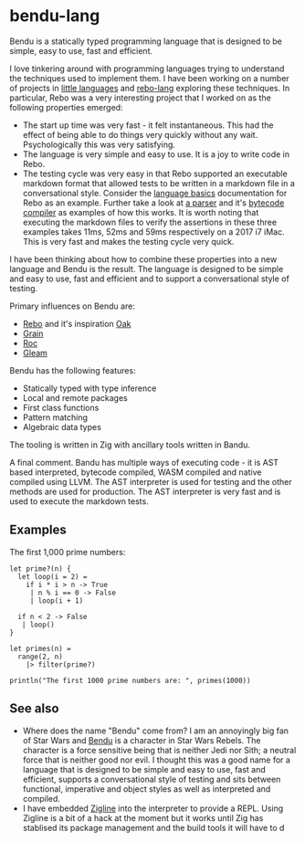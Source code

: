 # bendu-lang

Bendu is a statically typed programming language that is designed to be simple, easy to use, fast and efficient.

I love tinkering around with programming languages trying to understand the techniques used to implement them. I have been working on a number of projects in [little languages](https://github.com/littlelanguages) and [rebo-lang](https://github.com/graeme-lockley/rebo-lang) exploring these techniques.  In particular, Rebo was a very interesting project that I worked on as the following properties emerged:

- The start up time was very fast - it felt instantaneous.  This had the effect of being able to do things very quickly without any wait.  Psychologically this was very satisfying.
- The language is very simple and easy to use.  It is a joy to write code in Rebo.
- The testing cycle was very easy in that Rebo supported an executable markdown format that allowed tests to be written in a markdown file in a conversational style.  Consider the [language basics](https://github.com/graeme-lockley/rebo-lang/blob/main/docs/index.md) documentation for Rebo as an example.  Further take a look at [a parser](https://github.com/graeme-lockley/bytecode-lang/blob/main/src-compiler/parser.md) and it's [bytecode compiler](https://github.com/graeme-lockley/bytecode-lang/blob/main/src-compiler/compiler.md) as examples of how this works.  It is worth noting that executing the markdown files to verify the assertions in these three examples takes 11ms, 52ms and 59ms respectively on a 2017 i7 iMac.  This is very fast and makes the testing cycle very quick.

I have been thinking about how to combine these properties into a new language and Bendu is the result.  The language is designed to be simple and easy to use, fast and efficient and to support a conversational style of testing.

Primary influences on Bendu are:

- [Rebo](https://github.com/graeme-lockley/rebo-lang) and it's inspiration [Oak](https://oaklang.org)
- [Grain](https://grain-lang.org)
- [Roc](https://roc-lang.org)
- [Gleam](https://gleam.run)

Bendu has the following features:

- Statically typed with type inference
- Local and remote packages
- First class functions
- Pattern matching
- Algebraic data types

The tooling is written in Zig with ancillary tools written in Bandu.

A final comment.  Bandu has multiple ways of executing code - it is AST based interpreted, bytecode compiled, WASM compiled and native compiled using LLVM.  The AST interpreter is used for testing and the other methods are used for production.  The AST interpreter is very fast and is used to execute the markdown tests.

## Examples

The first 1,000 prime numbers:

```bendu
let prime?(n) {
  let loop(i = 2) =
    if i * i > n -> True
     | n % i == 0 -> False
     | loop(i + 1)

  if n < 2 -> False
   | loop()
}

let primes(n) =
  range(2, n)
    |> filter(prime?)

println("The first 1000 prime numbers are: ", primes(1000))
```

## See also

- Where does the name "Bendu" come from?  I am an annoyingly big fan of Star Wars and [Bendu](https://starwars.fandom.com/wiki/Bendu) is a character in Star Wars Rebels.  The character is a force sensitive being that is neither Jedi nor Sith; a neutral force that is neither good nor evil.  I thought this was a good name for a language that is designed to be simple and easy to use, fast and efficient, supports a conversational style of testing and sits between functional, imperative and object styles as well as interpreted and compiled.
- I have embedded [Zigline](https://github.com/alimpfard/zigline) into the interpreter to provide a REPL.  Using Zigline is a bit of a hack at the moment but it works until Zig has stablised its package management and the build tools it will have to d